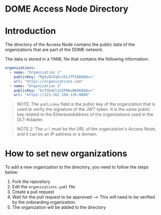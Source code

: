 <h1>DOME Access Node Directory</h1>

# Introduction

The directory of the Access Node contains the public data of the organizations that are part of the DOME network.

The data is stored in a YAML file that contains the following information:
```yaml
organizations:
  - name: "Organization 1"
    publicKey: "Mg5v8CDaEnJkSJfP1Q6Q6Q=="
    url: "https://organization1.com"
  - name: "Organization 2"
    publicKey: "EsThbaGlaZIPB6xN6Q6Q6Q=="
    url: "https://123.162.194.139:8080"
```

> NOTE: The `publicKey` field is the public key of the organization that is used to verify the signature of the JWT token. It is the same public key related to the EthereumAddress of the organizations used in the DLT-Adapter.

> NOTE 2: The `url` must be the URL of the organization's Access Node, and it can be an IP address or a domain. 

# How to set new organizations

To add a new organization to the directory, you need to follow the steps below:
1. Fork the repository
2. Edit the `organizations.yaml` file
3. Create a pull request
4. Wait for the pull request to be approved --> This will need to be verified by the onboarding organization.
5. The organization will be added to the directory
